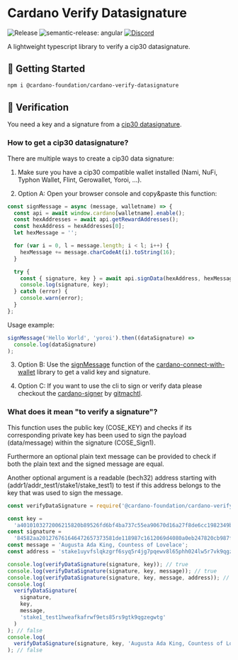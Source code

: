 # Cardano Verify Datasignature

<p align="left">

<img alt="Release" src="https://github.com/cardano-foundation/cardano-verify-datasignature/actions/workflows/release.yml/badge.svg?branch=main" />
<img alt="semantic-release: angular" src="https://img.shields.io/badge/semantic--release-angular-e10079?logo=semantic-release" />
<a href="https://discord.gg/4WVNHgQ7bP"><img alt="Discord" src="https://img.shields.io/discord/1022471509173882950"></a>
</p>

A lightweight typescript library to verify a cip30 datasignature.

## 🚀 Getting Started

```zsh
npm i @cardano-foundation/cardano-verify-datasignature
```

## 🧐 Verification

You need a key and a signature from a [cip30 datasignature](https://cips.cardano.org/cips/cip30/#apisigndataaddraddresspayloadbytespromisedatasignature).

### How to get a cip30 datasignature?

There are multiple ways to create a cip30 data signature:

1. Make sure you have a cip30 compatible wallet installed (Nami, NuFi, Typhon Wallet, Flint, Gerowallet, Yoroi, ...).

2. Option A: Open your browser console and copy&paste this function:

```js
const signMessage = async (message, walletname) => {
  const api = await window.cardano[walletname].enable();
  const hexAddresses = await api.getRewardAddresses();
  const hexAddress = hexAddresses[0];
  let hexMessage = '';

  for (var i = 0, l = message.length; i < l; i++) {
    hexMessage += message.charCodeAt(i).toString(16);
  }

  try {
    const { signature, key } = await api.signData(hexAddress, hexMessage);
    console.log(signature, key);
  } catch (error) {
    console.warn(error);
  }
};
```

Usage example:

```js
signMessage('Hello World', 'yoroi').then((dataSignature) =>
  console.log(dataSignature)
);
```

3. Option B: Use the [signMessage](https://github.com/cardano-foundation/cardano-connect-with-wallet/blob/main/src/hooks/useCardano.ts#L133) function of the [cardano-connect-with-wallet](https://github.com/cardano-foundation/cardano-connect-with-wallet) library to get a valid key and signature.

4. Option C: If you want to use the cli to sign or verify data please checkout the [cardano-signer](https://github.com/gitmachtl/cardano-signer) by [gitmachtl](https://github.com/gitmachtl).

### What does it mean "to verify a signature"?

This function uses the public key (COSE_KEY) and checks if its corresponding private key has been used to sign the payload (data/message) within the signature (COSE_Sign1).

Furthermore an optional plain text message can be provided to check if both the plain text and the signed message are equal.

Another optional argument is a readable (bech32) address starting with (addr1/addr_test1/stake1/stake_test1) to test if this address belongs to the key that was used to sign the message.

```ts
const verifyDataSignature = require('@cardano-foundation/cardano-verify-datasignature');

const key =
  'a4010103272006215820b89526fd6bf4ba737c55ea90670d16a27f8de6cc1982349b3b676705a2f420c6';
const signature =
  '84582aa201276761646472657373581de118987c1612069d4080a0eb247820cb987fea81bddeaafdd41f996281a166686173686564f458264175677573746120416461204b696e672c20436f756e74657373206f66204c6f76656c61636558401712458b19f606b322982f6290c78529a235b56c0f1cec4f24b12a8660b40cd37f4c5440a465754089c462ed4b0d613bffaee3d1833516569fda4852f42a4a0f';
const message = 'Augusta Ada King, Countess of Lovelace';
const address = 'stake1uyvfslqkzgrf6syq5r4jg7pqewv8l65phh024lw5r7vk9qgznhyty';

console.log(verifyDataSignature(signature, key)); // true
console.log(verifyDataSignature(signature, key, message)); // true
console.log(verifyDataSignature(signature, key, message, address)); // true
console.log(
  verifyDataSignature(
    signature,
    key,
    message,
    'stake1_test1hweafkafrwf9ets85rs9gtk9qgzegwtg'
  )
); // false
console.log(
  verifyDataSignature(signature, key, 'Augusta Ada King, Countess of Lovelace!')
); // false
```
